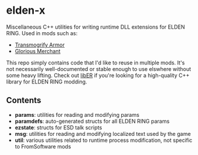# elden-x

Miscellaneous C++ utilities for writing runtime DLL extensions for ELDEN RING. Used in mods such as:

- [Transmogrify Armor](https://www.nexusmods.com/eldenring/mods/3596)
- [Glorious Merchant](https://www.nexusmods.com/eldenring/mods/5192)

This repo simply contains code that I'd like to reuse in multiple mods. It's not necessarily well-documented or stable enough to use elswhere without some heavy lifting. Check out [libER](https://github.com/Dasaav-dsv/libER) if you're looking for a high-quality C++ library for ELDEN RING modding.

## Contents

- **params**: utilities for reading and modifying params
- **paramdefs**: auto-generated structs for all ELDEN RING params
- **ezstate**: structs for ESD talk scripts
- **msg**: utilities for reading and modifying localized text used by the game
- **util**: various utilities related to runtime process modification, not specific to FromSoftware mods
